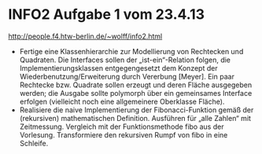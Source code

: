 INFO2 Aufgabe 1 vom 23.4.13 
===============

http://people.f4.htw-berlin.de/~wolff/info2.html

* Fertige eine Klassenhierarchie zur Modellierung von Rechtecken und Quadraten. Die Interfaces sollen der „ist-ein“-Relation folgen, die Implementierungsklassen entgegengesetzt dem Konzept der Wiederbenutzung/Erweiterung durch Vererbung [Meyer]. Ein paar Rechtecke bzw. Quadrate sollen erzeugt und deren Fläche ausgegeben werden; die Ausgabe sollte polymorph über ein gemeinsames Interface erfolgen (vielleicht noch eine allgemeinere Oberklasse Fläche).
* Realisiere die naive Implementierung der Fibonacci-Funktion gemäß der (rekursiven) mathematischen Definition. Ausführen für „alle Zahlen“ mit Zeitmessung. Vergleich mit der Funktionsmethode fibo aus der Vorlesung. Transformiere den rekursiven Rumpf von fibo in eine Schleife.
